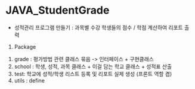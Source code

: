 # JAVA_StudentGrade
- 성적관리 프로그램 만들기 : 과목별 수강 학생들의 점수 / 학점 계산하여 리포트 출력

1. Package
  1) grade : 평가방법 관련 클래스 묶음 -> 인터페이스 + 구현클래스
  2) school : 학생, 성적, 과목 클래스 + 이걸 담는 학교 클래스 + 성적표 산출
  3) test: 학교에 성적/학생 리스트 등록 및 리포트 실제 생성 (프론트 역할 겸)
  4) utils : define

